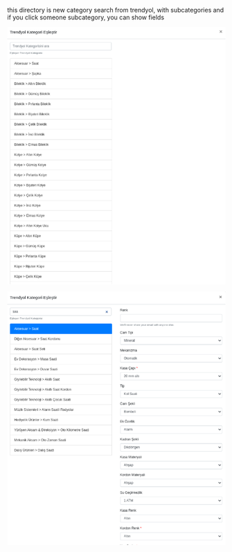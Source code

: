 this directory is new category search from trendyol, with subcategories and if you click someone subcategory, you can show fields

![alt text](https://github.com/szrce/marketplace/blob/main/_new/image/DeepinScreenshot_select-area_20220523100156.png)


![alt text](https://github.com/szrce/marketplace/blob/main/_new/image/DeepinScreenshot_select-area_20220523100221.png)
